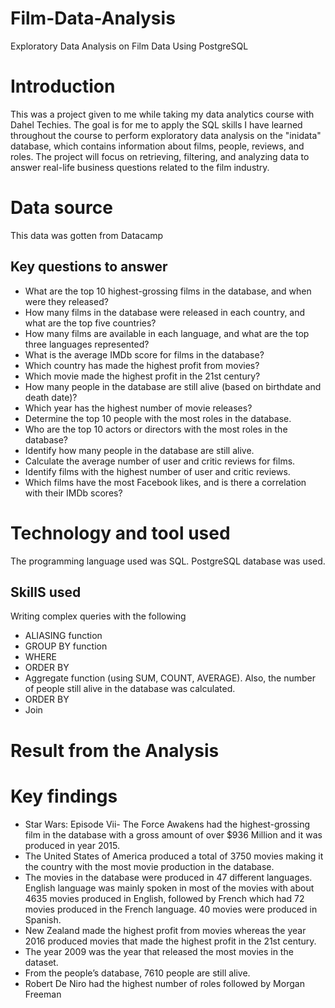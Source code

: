# Film-Data-Analysis
Exploratory Data Analysis on Film Data Using PostgreSQL
# Introduction 
This was a project given to me while taking my data analytics course with Dahel Techies. The goal is for me to apply the SQL skills I have learned throughout the course to perform exploratory data analysis on the "inidata" database, which contains information about films, people, reviews, and roles. The project will focus on retrieving, filtering, and analyzing data to answer real-life business questions related to the film industry.
# Data source
This data was gotten from Datacamp
## Key questions to answer
* What are the top 10 highest-grossing films in the database, and when were they released?
* How many films in the database were released in each country, and what are the top five countries?
* How many films are available in each language, and what are the top three languages represented?
* What is the average IMDb score for films in the database?
* Which country has made the highest profit from movies?
* Which movie made the highest profit in the 21st century?
* How many people in the database are still alive (based on birthdate and death date)?
* Which year has the highest number of movie releases?
* Determine the top 10 people with the most roles in the database.
* Who are the top 10 actors or directors with the most roles in the database?
* Identify how many people in the database are still alive.
* Calculate the average number of user and critic reviews for films.
* Identify films with the highest number of user and critic reviews.
* Which films have the most Facebook likes, and is there a correlation with their IMDb scores?
# Technology and tool used
The programming language used was SQL. 
PostgreSQL database was used. 
## SkillS used
Writing complex queries with the following 
* ALIASING function
* GROUP BY function
* WHERE
* ORDER BY
* Aggregate function (using SUM, COUNT, AVERAGE). Also, the number of people still alive in the database was calculated. 
* ORDER BY
* Join
# Result from the Analysis
# Key findings
* Star Wars: Episode Vii- The Force Awakens had the highest-grossing film in the database with a gross amount of over $936 Million and it was produced in year 2015.
* The United States of America produced a total of 3750 movies making it the country with the most movie production in the database.
* The movies in the database were produced in 47 different languages. English language was mainly spoken in most of the movies with about 4635 movies produced in English, 
  followed by French which had 72 movies produced in the French language. 40 movies were produced in Spanish.
* New Zealand made the highest profit from movies whereas the year 2016 produced movies that made the highest profit in the 21st century.
* The year 2009 was the year that released the most movies in the dataset.
* From the people’s database, 7610 people are still alive.
* Robert De Niro had the highest number of roles followed by Morgan Freeman







